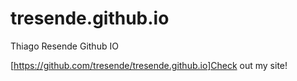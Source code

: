 # tresende.github.io
Thiago Resende Github IO


[https://github.com/tresende/tresende.github.io]Check out my site!
